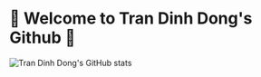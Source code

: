 # 👋 Welcome to Tran Dinh Dong's Github 👋
![Tran Dinh Dong's GitHub stats](https://github-readme-stats.vercel.app/api?username=vanvuvuong)
